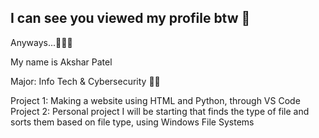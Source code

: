 ## I can see you viewed my profile btw 🥸
Anyways...🫡🫡🫡

My name is Akshar Patel

Major: Info Tech & Cybersecurity 👾👾

Project 1: Making a website using HTML and Python, through VS Code 
Project 2: Personal project I will be starting that finds the type of file and sorts them based on file type, using Windows File Systems 
